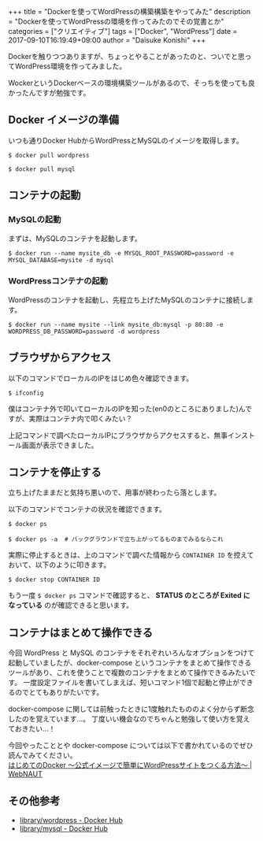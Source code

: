 +++
title = "Dockerを使ってWordPressの構築構築をやってみた"
description = "Dockerを使ってWordPressの環境を作ってみたのでその覚書とか"
categories = ["クリエイティブ"]
tags = ["Docker", "WordPress"]
date = 2017-09-10T16:19:49+09:00
author = "Daisuke Konishi"
+++


Dockerを触りつつありますが、ちょっとやることがあったのと、ついでと思ってWordPress環境を作ってみました。

WockerというDockerベースの環境構築ツールがあるので、そっちを使っても良かったんですが勉強です。

## Docker イメージの準備
いつも通りDocker HubからWordPressとMySQLのイメージを取得します。

```
$ docker pull wordpress

$ docker pull mysql
```


## コンテナの起動
### MySQLの起動
まずは、MySQLのコンテナを起動します。

```
$ docker run --name mysite_db -e MYSQL_ROOT_PASSWORD=password -e MYSQL_DATABASE=mysite -d mysql
```

### WordPressコンテナの起動
WordPressのコンテナを起動し、先程立ち上げたMySQLのコンテナに接続します。

```
$ docker run --name mysite --link mysite_db:mysql -p 80:80 -e WORDPRESS_DB_PASSWORD=password -d wordpress
```

## ブラウザからアクセス
以下のコマンドでローカルのIPをはじめ色々確認できます。
```
$ ifconfig
```

僕はコンテナ外で叩いてローカルのIPを知った(en0のところにありました)んですが、実際はコンテナ内で叩くみたい？

上記コマンドで調べたローカルIPにブラウザからアクセスすると、無事インストール画面が表示できました。

## コンテナを停止する
立ち上げたままだと気持ち悪いので、用事が終わったら落とします。

以下のコマンドでコンテナの状況を確認できます。

```
$ docker ps

$ docker ps -a  # バックグラウンドで立ち上がってるものまでみるならこれ
```

実際に停止するときは、上のコマンドで調べた情報から ``CONTAINER ID`` を控えておいて、以下のように叩きます。

```
$ docker stop CONTAINER ID
```

もう一度 ``$ docker ps`` コマンドで確認すると、 **STATUS のところが Exited になっている** のが確認できると思います。

## コンテナはまとめて操作できる
今回 WordPress と MySQL のコンテナをそれぞれいろんなオプションをつけて起動していましたが、docker-compose というコンテナをまとめて操作できるツールがあり、これを使うことで複数のコンテナをまとめて操作できるみたいです。
一度設定ファイルを書いてしまえば、短いコマンド1個で起動と停止ができるのでとてもありがたいです。

docker-compose に関しては前触ったときに1度触れたもののよく分からず断念したのを覚えています…。
丁度いい機会なのでちゃんと勉強して使い方を覚えておきたい…！

今回やったこととや docker-compose については以下で書かれているのでぜひ読んでみてください。  
[はじめてのDocker 〜公式イメージで簡単にWordPressサイトをつくる方法〜 | WebNAUT](https://webnaut.jp/technology/20170118-1828/)

## その他参考
* [library/wordpress - Docker Hub](https://hub.docker.com/r/library/wordpress/)
* [library/mysql - Docker Hub](https://hub.docker.com/_/mysql/)